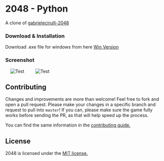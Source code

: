 # 2048 - Python
A clone of [gabrielecirulli-2048](https://github.com/gabrielecirulli/2048)

### Download & Installation
Download .exe file for windows from here [Win Version](www.google.com)


### Screenshot

&nbsp;&nbsp;&nbsp;  ![Test](https://media.giphy.com/media/zcpW8Ng2pTDjo2jvKe/giphy.gif)     &nbsp;&nbsp;&nbsp; &nbsp;&nbsp;&nbsp;   ![Test](https://media.giphy.com/media/BonNAyikx2GTjVd63i/giphy.gif)
  
 



## Contributing
Changes and improvements are more than welcome! Feel free to fork and open a pull request. Please make your changes in a specific branch and request to pull into `master`! If you can, please make sure the game fully works before sending the PR, as that will help speed up the process.

You can find the same information in the [contributing guide.](https://github.com/gabrielecirulli/2048/blob/master/CONTRIBUTING.md)

## License
2048 is licensed under the [MIT license.](https://github.com/gabrielecirulli/2048/blob/master/LICENSE.txt)
